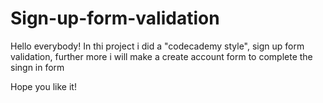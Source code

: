 # Sign-up-form-validation
Hello everybody!
In thi project i did a "codecademy style", sign up form validation, further more i will make a create account form to complete the singn in form

Hope you like it!
